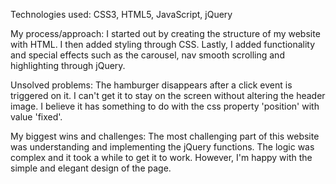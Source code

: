 Technologies used:
CSS3, HTML5, JavaScript, jQuery

My process/approach:
I started out by creating the structure of my website with HTML. I then added styling through CSS. Lastly, I added functionality and special effects such as the carousel, nav smooth scrolling and highlighting through jQuery.

Unsolved problems:
The hamburger disappears after a click event is triggered on it. I can't get it to stay on the screen without altering the header image. I believe it has something to do with the css property 'position' with value 'fixed'.

My biggest wins and challenges:
The most challenging part of this website was understanding and implementing the jQuery functions. The logic was complex and it took a while to get it to work. However, I'm happy with the simple and elegant design of the page.
